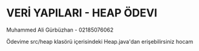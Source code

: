 # VERİ YAPILARI - HEAP ÖDEVI
Muhammed Ali Gürbüzhan - 02185076062

Ödevime src/heap klasörü içerisindeki Heap.java'dan erişebilirsiniz hocam
